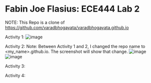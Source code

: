 # Fabin Joe Flasius: ECE444 Lab 2
NOTE: This Repo is a clone of https://github.com/varadbhogayata/varadbhogayata.github.io

Activity 1:
![image](https://github.com/fabinjoe/ECE444-F2023-Lab2/assets/66658906/f1bfcdbc-a502-4182-bd99-191d4784f523)

Activity 2:
Note: Between Activity 1 and 2, I changed the repo name to <my_name>.github.io. The screenshot will show that change.
![image](https://github.com/fabinjoe/fabinjoe.github.io/assets/66658906/15f1069e-1805-44c9-b4b3-41387f242d8b)
![image](https://github.com/fabinjoe/fabinjoe.github.io/assets/66658906/d430dfa1-2b3c-4d0c-8b4e-a14233d61e97)

Activity 3:

Activity 4:
